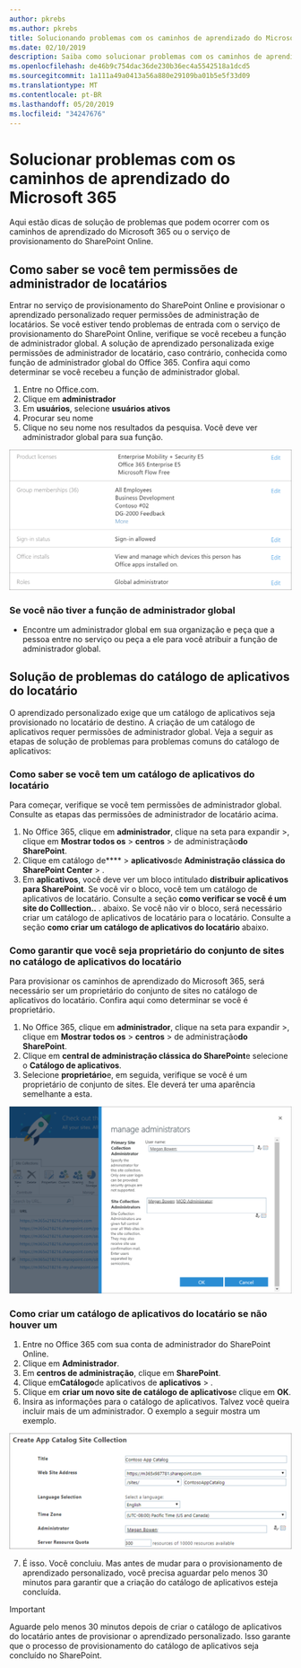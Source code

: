 ```yaml
---
author: pkrebs
ms.author: pkrebs
title: Solucionando problemas com os caminhos de aprendizado do Microsoft 365
ms.date: 02/10/2019
description: Saiba como solucionar problemas com os caminhos de aprendizado do Microsoft 365
ms.openlocfilehash: de46b9c754dac36de230b36ec4a5542518a1dcd5
ms.sourcegitcommit: 1a111a49a0413a56a880e29109ba01b5e5f33d09
ms.translationtype: MT
ms.contentlocale: pt-BR
ms.lasthandoff: 05/20/2019
ms.locfileid: "34247676"
---
```

# <a name="troubleshoot-microsoft-365-learning-pathways"></a>Solucionar problemas com os caminhos de aprendizado do Microsoft 365

Aqui estão dicas de solução de problemas que podem ocorrer com os caminhos de aprendizado do Microsoft 365 ou o serviço de provisionamento do SharePoint Online.

## <a name="how-to-know-if-you-have-tenant-admin-permissions"></a>Como saber se você tem permissões de administrador de locatários

Entrar no serviço de provisionamento do SharePoint Online e provisionar o aprendizado personalizado requer permissões de administração de locatários. Se você estiver tendo problemas de entrada com o serviço de provisionamento do SharePoint Online, verifique se você recebeu a função de administrador global. A solução de aprendizado personalizada exige permissões de administrador de locatário, caso contrário, conhecida como função de administrador global do Office 365. Confira aqui como determinar se você recebeu a função de administrador global.

1.  Entre no Office.com.
2.  Clique em **administrador**
3.  Em **usuários**, selecione **usuários ativos**
4.  Procurar seu nome
5.  Clique no seu nome nos resultados da pesquisa. Você deve ver administrador global para sua função.

![CG-globaladminrole. png](media/cg-globaladminrole.png)

### <a name="if-you-dont-have-the-global-administrator-role"></a>Se você não tiver a função de administrador global
- Encontre um administrador global em sua organização e peça que a pessoa entre no serviço ou peça a ele para você atribuir a função de administrador global.

## <a name="tenant-app-catalog-troubleshooting"></a>Solução de problemas do catálogo de aplicativos do locatário
O aprendizado personalizado exige que um catálogo de aplicativos seja provisionado no locatário de destino. A criação de um catálogo de aplicativos requer permissões de administrador global. Veja a seguir as etapas de solução de problemas para problemas comuns do catálogo de aplicativos:

### <a name="how-to-know-if-you-have-a-tenant-app-catalog"></a>Como saber se você tem um catálogo de aplicativos do locatário 
Para começar, verifique se você tem permissões de administrador global. Consulte as etapas das permissões de administrador de locatário acima.

1. No Office 365, clique em **administrador**, clique na seta para expandir >, clique em **Mostrar todos os** > **centros** > de administração**do SharePoint**.
2. Clique em catálogo de**** > **aplicativos**de **Administração clássica do SharePoint Center** > .
3. Em **aplicativos**, você deve ver um bloco intitulado **distribuir aplicativos para SharePoint**. Se você vir o bloco, você tem um catálogo de aplicativos de locatário. Consulte a seção **como verificar se você é um site do Colllection..** . abaixo. Se você não vir o bloco, será necessário criar um catálogo de aplicativos de locatário para o locatário. Consulte a seção **como criar um catálogo de aplicativos do locatário** abaixo.

### <a name="how-to-ensure-you-are-a-site-collection-owner-on-the-tenant-app-catalog"></a>Como garantir que você seja proprietário do conjunto de sites no catálogo de aplicativos do locatário 
Para provisionar os caminhos de aprendizado do Microsoft 365, será necessário ser um proprietário do conjunto de sites no catálogo de aplicativos do locatário. Confira aqui como determinar se você é proprietário.

1. No Office 365, clique em **administrador**, clique na seta para expandir >, clique em **Mostrar todos os** > **centros** > de administração**do SharePoint**.
2. Clique em **central de administração clássica do SharePoint**e selecione o **Catálogo de aplicativos**.
3. Selecione **proprietário**e, em seguida, verifique se você é um proprietário de conjunto de sites. Ele deverá ter uma aparência semelhante a esta.
 
![CG-sitecollectionowner. png](media/cg-sitecollectionowner.png)

### <a name="how-to-create-a-tenant-app-catalog-if-one-doesnt-exists"></a>Como criar um catálogo de aplicativos do locatário se não houver um 
1. Entre no Office 365 com sua conta de administrador do SharePoint Online.
2. Clique em **Administrador**.
3. Em **centros de administração**, clique em **SharePoint**. 
4. Clique em**Catálogo**de aplicativos de **aplicativos** > .
5. Clique em **criar um novo site de catálogo de aplicativos**e clique em **OK**. 
6.  Insira as informações para o catálogo de aplicativos. Talvez você queira incluir mais de um administrador. O exemplo a seguir mostra um exemplo.  

![CG-appcatalogfinish. png](media/cg-appcatalogfinish.png)

7.  É isso. Você concluiu. Mas antes de mudar para o provisionamento de aprendizado personalizado, você precisa aguardar pelo menos 30 minutos para garantir que a criação do catálogo de aplicativos esteja concluída. 

> [!IMPORTANT]
> Aguarde pelo menos 30 minutos depois de criar o catálogo de aplicativos do locatário antes de provisionar o aprendizado personalizado. Isso garante que o processo de provisionamento do catálogo de aplicativos seja concluído no SharePoint. 
